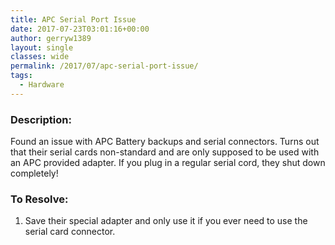```yaml
---
title: APC Serial Port Issue
date: 2017-07-23T03:01:16+00:00
author: gerryw1389
layout: single
classes: wide
permalink: /2017/07/apc-serial-port-issue/
tags:
  - Hardware
---
```

<!--more-->

### Description:

Found an issue with APC Battery backups and serial connectors. Turns out that their serial cards non-standard and are only supposed to be used with an APC provided adapter. If you plug in a regular serial cord, they shut down completely!

### To Resolve:

1. Save their special adapter and only use it if you ever need to use the serial card connector.